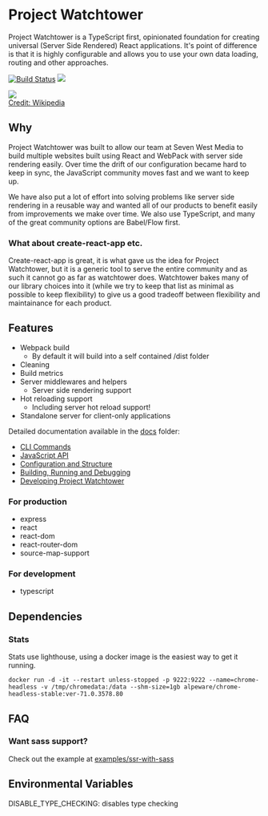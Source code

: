 # Project Watchtower

Project Watchtower is a TypeScript first, opinionated foundation for creating universal (Server Side Rendered) React applications. It's point of difference is that it is highly configurable and allows you to use your own data loading, routing and other approaches.

[![Build Status](https://travis-ci.com/sevenwestmedia/project-watchtower.svg?branch=master)](https://travis-ci.com/sevenwestmedia/project-watchtower)
[![](https://img.shields.io/npm/v/project-watchtower.svg)](https://npmjs.org/package/project-watchtower)

![](./JLsatellite2.jpg)  
[Credit: Wikipedia](https://en.wikipedia.org/wiki/File:JLsatellite2.jpg)

## Why

Project Watchtower was built to allow our team at Seven West Media to build multiple websites built using React and WebPack with server side rendering easily. Over time the drift of our configuration became hard to keep in sync, the JavaScript community moves fast and we want to keep up.

We have also put a lot of effort into solving problems like server side rendering in a reusable way and wanted all of our products to benefit easily from improvements we make over time. We also use TypeScript, and many of the great community options are Babel/Flow first.

### What about create-react-app etc.

Create-react-app is great, it is what gave us the idea for Project Watchtower, but it is a generic tool to serve the entire community and as such it cannot go as far as watchtower does. Watchtower bakes many of our library choices into it (while we try to keep that list as minimal as possible to keep flexibility) to give us a good tradeoff between flexibility and maintainance for each product.

## Features

-   Webpack build
    -   By default it will build into a self contained /dist folder
-   Cleaning
-   Build metrics
-   Server middlewares and helpers
    -   Server side rendering support
-   Hot reloading support
    -   Including server hot reload support!
-   Standalone server for client-only applications

Detailed documentation available in the [docs](./docs) folder:

-   [CLI Commands](./docs/cli.md)
-   [JavaScript API](./docs/api.md)
-   [Configuration and Structure](./docs/config.md)
-   [Building, Running and Debugging](./docs/build.md)
-   [Developing Project Watchtower](./docs/development.md)

### For production

-   express
-   react
-   react-dom
-   react-router-dom
-   source-map-support

### For development

-   typescript

## Dependencies

### Stats

Stats use lighthouse, using a docker image is the easiest way to get it running.

```
docker run -d -it --restart unless-stopped -p 9222:9222 --name=chrome-headless -v /tmp/chromedata:/data --shm-size=1gb alpeware/chrome-headless-stable:ver-71.0.3578.80
```

## FAQ

### Want sass support?

Check out the example at [examples/ssr-with-sass](examples/ssr-with-sass)

## Environmental Variables

DISABLE_TYPE_CHECKING: disables type checking
